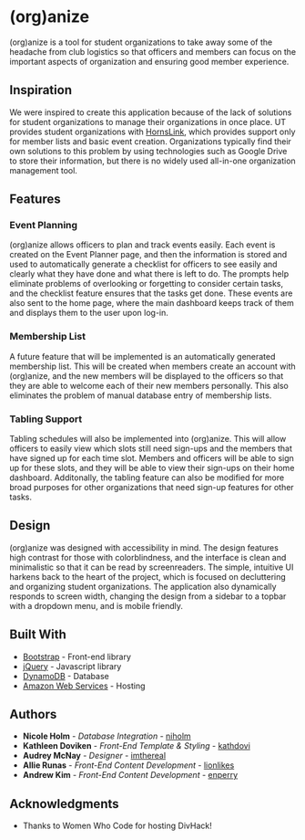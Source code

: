 # (org)anize

(org)anize is a tool for student organizations to take away some of the headache from club logistics so that officers and members can focus on the important aspects of organization and ensuring good member experience.

## Inspiration

We were inspired to create this application because of the lack of solutions for student organizations to manage their organizations in once place. UT provides student organizations with [HornsLink](https://utexas.campuslabs.com/engage/), which provides support only for member lists and basic event creation. Organizations typically find their own solutions to this problem by using technologies such as Google Drive to store their information, but there is no widely used all-in-one organization management tool.

## Features

### Event Planning

(org)anize allows officers to plan and track events easily. Each event is created on the Event Planner page, and then the information is stored and used to automatically generate a checklist for officers to see easily and clearly what they have done and what there is left to do. The prompts help eliminate problems of overlooking or forgetting to consider certain tasks, and the checklist feature ensures that the tasks get done. These events are also sent to the home page, where the main dashboard keeps track of them and displays them to the user upon log-in.

### Membership List

A future feature that will be implemented is an automatically generated membership list. This will be created when members create an account with (org)anize, and the new members will be displayed to the officers so that they are able to welcome each of their new members personally. This also eliminates the problem of manual database entry of membership lists.

### Tabling Support

Tabling schedules will also be implemented into (org)anize. This will allow officers to easily view which slots still need sign-ups and the members that have signed up for each time slot. Members and officers will be able to sign up for these slots, and they will be able to view their sign-ups on their home dashboard. Additonally, the tabling feature can also be modified for more broad purposes for other organizations that need sign-up features for other tasks.

## Design

(org)anize was designed with accessibility in mind. The design features high contrast for those with colorblindness, and the interface is clean and minimalistic so that it can be read by screenreaders. The simple, intuitive UI harkens back to the heart of the project, which is focused on decluttering and organizing student organizations. The application also dynamically responds to screen width, changing the design from a sidebar to a topbar with a dropdown menu, and is mobile friendly. 

## Built With

* [Bootstrap](https://getbootstrap.com/) - Front-end library
* [jQuery](https://jquery.com/) - Javascript library
* [DynamoDB](https://aws.amazon.com/dynamodb/) - Database
* [Amazon Web Services](https://aws.amazon.com/) - Hosting

## Authors

* **Nicole Holm** - *Database Integration* - [niholm](https://github.com/niholm)
* **Kathleen Doviken** - *Front-End Template & Styling* - [kathdovi](https://github.com/kathdovi)
* **Audrey McNay** - *Designer* - [imthereal](https://github.com/imthereal)
* **Allie Runas** - *Front-End Content Development* - [lionlikes](https://github.com/lionlikes)
* **Andrew Kim** - *Front-End Content Development* - [enperry](https://github.com/enperry)


## Acknowledgments

* Thanks to Women Who Code for hosting DivHack!
